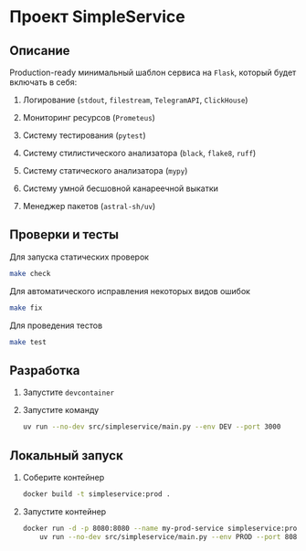# Проект SimpleService

## Описание

Production-ready минимальный шаблон сервиса на `Flask`, который будет включать в себя:

1. Логирование (`stdout`, `filestream`, `TelegramAPI`, `ClickHouse`)

2. Мониторинг ресурсов (`Prometeus`)

3. Систему тестирования (`pytest`)

4. Систему стилистического анализатора (`black`, `flake8`, `ruff`)

5. Систему статического анализатора (`mypy`)

6. Систему умной бесшовной канареечной выкатки

7. Менеджер пакетов (`astral-sh/uv`)

## Проверки и тесты

Для запуска статических проверок

```sh
make check
```

Для автоматического исправления некоторых видов ошибок

```sh
make fix
```

Для проведения тестов

```sh
make test
```

## Разработка

1. Запустите `devcontainer`

2. Запустите команду

    ```sh
    uv run --no-dev src/simpleservice/main.py --env DEV --port 3000
    ```

## Локальный запуск

1. Соберите контейнер

    ```sh
    docker build -t simpleservice:prod .
    ```

2. Запустите контейнер

    ```sh
    docker run -d -p 8080:8080 --name my-prod-service simpleservice:prod \
        uv run --no-dev src/simpleservice/main.py --env PROD --port 8080 --workers 4 --timeout 300
    ```
